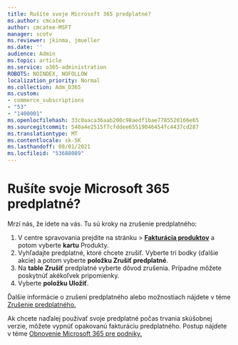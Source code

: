```yaml
---
title: Rušíte svoje Microsoft 365 predplatné?
ms.author: cmcatee
author: cmcatee-MSFT
manager: scotv
ms.reviewer: jkinma, jmueller
ms.date: ''
audience: Admin
ms.topic: article
ms.service: o365-administration
ROBOTS: NOINDEX, NOFOLLOW
localization_priority: Normal
ms.collection: Adm_O365
ms.custom:
- commerce_subscriptions
- "53"
- "1400001"
ms.openlocfilehash: 33c0aaca36aab200c98aedf1bae7785520166e65
ms.sourcegitcommit: 540a4e2515f7cfddee65519046454fc4437cd287
ms.translationtype: MT
ms.contentlocale: sk-SK
ms.lasthandoff: 08/01/2021
ms.locfileid: "53688089"
---
```

# <a name="canceling-your-microsoft-365-subscription"></a>Rušíte svoje Microsoft 365 predplatné?

Mrzí nás, že idete na vás. Tu sú kroky na zrušenie predplatného:

1. V centre spravovania prejdite na stránku  >  **[Fakturácia produktov](https://go.microsoft.com/fwlink/p/?linkid=842054)** a potom vyberte **kartu** Produkty.
2. Vyhľadajte predplatné, ktoré chcete zrušiť. Vyberte tri bodky (ďalšie akcie) a potom vyberte **položku Zrušiť predplatné**.
3. Na **table Zrušiť** predplatné vyberte dôvod zrušenia. Prípadne môžete poskytnúť akékoľvek pripomienky.
4. Vyberte **položku Uložiť**.

Ďalšie informácie o zrušení predplatného alebo možnostiach nájdete v téme [Zrušenie predplatného.](/microsoft-365/commerce/subscriptions/cancel-your-subscription)

Ak chcete naďalej používať svoje predplatné počas trvania skúšobnej verzie, môžete vypnúť opakovanú fakturáciu predplatného. Postup nájdete v téme [Obnovenie Microsoft 365 pre podniky.](/microsoft-365/commerce/subscriptions/renew-your-subscription)